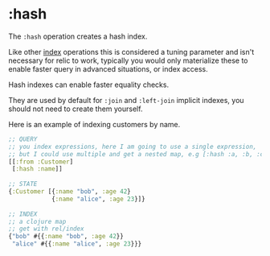 # :hash

The `:hash` operation creates a hash index.

Like other [index](indexes.md) operations this is considered a tuning parameter and isn't necessary for relic to work, typically
you would only materialize these to enable faster query in advanced situations, or index access.

Hash indexes can enable faster equality checks.

They are used by default for `:join` and `:left-join` implicit indexes, you should not need to create them yourself.

Here is an example of indexing customers by name.

```clojure 
;; QUERY
;; you index expressions, here I am going to use a single expression,
;; but I could use multiple and get a nested map, e.g [:hash :a, :b, :c]
[[:from :Customer] 
 [:hash :name]]
 
;; STATE
{:Customer [{:name "bob", :age 42}
            {:name "alice", :age 23}]}
         
;; INDEX
;; a clojure map
;; get with rel/index
{"bob" #{{:name "bob", :age 42}}
 "alice" #{{:name "alice", :age 23}}}
```